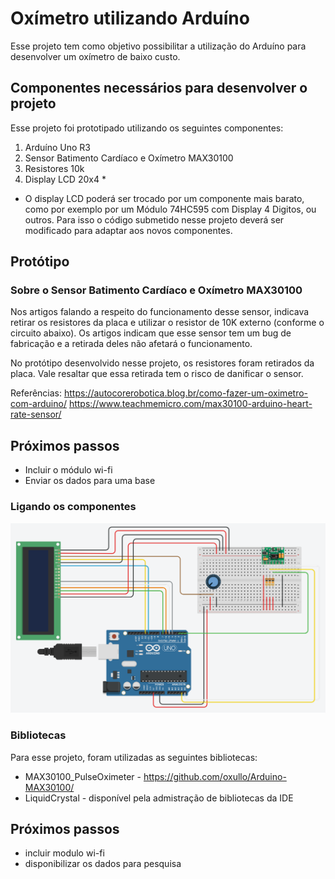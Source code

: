# Oxímetro utilizando Arduíno
Esse projeto tem como objetivo possibilitar a utilização do Arduíno para desenvolver um oxímetro de baixo custo.

## Componentes necessários para desenvolver o projeto

Esse projeto foi prototipado utilizando os seguintes componentes:
1. Arduíno Uno R3
2. Sensor Batimento Cardíaco e Oxímetro MAX30100
3. Resistores 10k
4. Display LCD 20x4 *

* O display LCD poderá ser trocado por um componente mais barato, como por exemplo por um Módulo 74HC595 com Display 4 Digitos, ou outros. Para isso o código submetido nesse projeto deverá ser modificado para adaptar aos novos componentes.

## Protótipo

### Sobre o Sensor Batimento Cardíaco e Oxímetro MAX30100
Nos artigos falando a respeito do funcionamento desse sensor, indicava retirar os resistores da placa e utilizar o resistor de 10K externo (conforme o circuito abaixo). Os artigos indicam que esse sensor tem um bug de fabricação e a retirada deles não afetará o funcionamento.

No protótipo desenvolvido nesse projeto, os resistores foram retirados da placa. Vale resaltar que essa retirada tem o risco de danificar o sensor.

Referências: 
https://autocorerobotica.blog.br/como-fazer-um-oximetro-com-arduino/
https://www.teachmemicro.com/max30100-arduino-heart-rate-sensor/

## Próximos passos
- Incluir o módulo wi-fi
- Enviar os dados para uma base

### Ligando os componentes
![alt text](https://github.com/prifigueredo/arduino-oximetro/blob/master/oximetro-circuito.png)


### Bibliotecas 
Para esse projeto, foram utilizadas as seguintes bibliotecas:
- MAX30100_PulseOximeter - https://github.com/oxullo/Arduino-MAX30100/
- LiquidCrystal - disponível pela admistração de bibliotecas da IDE

## Próximos passos
- incluir modulo wi-fi
- disponibilizar os dados para pesquisa
